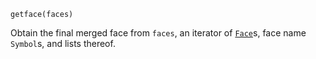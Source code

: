 ```
getface(faces)
```

Obtain the final merged face from `faces`, an iterator of [`Face`](@ref)s, face name `Symbol`s, and lists thereof.
